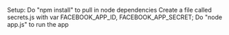 Setup:
Do "npm install" to pull in node dependencies
Create a file called secrets.js with var FACEBOOK_APP_ID, FACEBOOK_APP_SECRET;
Do "node app.js" to run the app